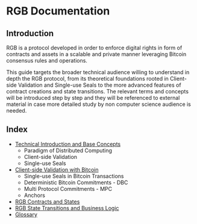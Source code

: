 # RGB Documentation

## Introduction
RGB is a protocol developed in order to enforce digital rights in form of contracts and assets in a scalable and private manner leveraging Bitcoin consensus rules and operations.

This guide targets the broader technical audience willing to understand in depth the RGB protocol, from its theoretical foundations rooted in Client-side Validation and Single-use Seals to the more advanced features of contract creations and state transitions. The relevant terms and concepts will be introduced step by step and they will be referenced to external material in case more detailed study by non computer science audience is needed.

## Index

* [Technical Introduction and Base Concepts](intro-tech.md)
    * Paradigm of Distributed Computing
    * Client-side Validation
    * Single-use Seals
* [Client-side Validation with Bitcoin](csv-w-btc.md)
   * Single-use Seals in Bitcoin Transactions
   * Deterministic Bitcoin Commitments - DBC
   * Multi Protocol Commitments - MPC
   * Anchors
* [RGB Contracts and States](contracts-states.md)
* [RGB State Transitions and Business Logic]()
* [Glossary](terminology/glossary.md)
